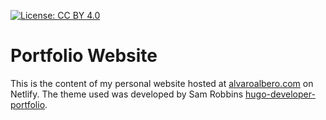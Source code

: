 [![License: CC BY 4.0](https://img.shields.io/badge/License-CC%20BY%204.0-lightgrey.svg)](https://creativecommons.org/licenses/by/4.0/)
# Portfolio Website

This is the content of my personal website hosted at [alvaroalbero.com](https://alvaroalbero.com) on Netlify. The theme used was developed by Sam Robbins [hugo-developer-portfolio](https://github.com/samrobbins85/hugo-developer-portfolio). 
